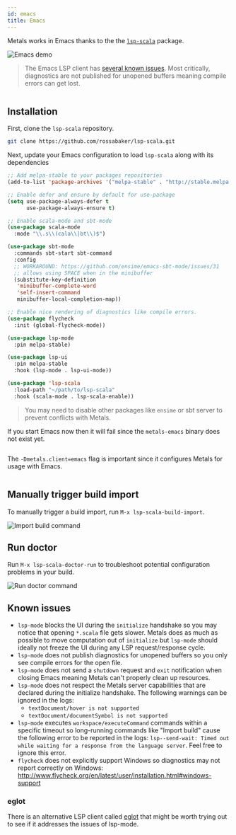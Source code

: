 ```yaml
---
id: emacs
title: Emacs
---
```


Metals works in Emacs thanks to the the
[`lsp-scala`](https://github.com/rossabaker/lsp-scala) package.

![Emacs demo](../assets/emacs-demo.gif)

> The Emacs LSP client has [several known issues](#known-issues). Most
> critically, diagnostics are not published for unopened buffers meaning compile
> errors can get lost.

```scala mdoc:requirements

```

## Installation

First, clone the `lsp-scala` repository.

```sh
git clone https://github.com/rossabaker/lsp-scala.git
```

Next, update your Emacs configuration to load `lsp-scala` along with its
dependencies

```el
;; Add melpa-stable to your packages repositories
(add-to-list 'package-archives '("melpa-stable" . "http://stable.melpa.org/packages/") t)

;; Enable defer and ensure by default for use-package
(setq use-package-always-defer t
      use-package-always-ensure t)

;; Enable scala-mode and sbt-mode
(use-package scala-mode
  :mode "\\.s\\(cala\\|bt\\)$")

(use-package sbt-mode
  :commands sbt-start sbt-command
  :config
  ;; WORKAROUND: https://github.com/ensime/emacs-sbt-mode/issues/31
  ;; allows using SPACE when in the minibuffer
  (substitute-key-definition
   'minibuffer-complete-word
   'self-insert-command
   minibuffer-local-completion-map))

;; Enable nice rendering of diagnostics like compile errors.
(use-package flycheck
  :init (global-flycheck-mode))

(use-package lsp-mode
  :pin melpa-stable)

(use-package lsp-ui
  :pin melpa-stable
  :hook (lsp-mode . lsp-ui-mode))

(use-package 'lsp-scala
  :load-path "~/path/to/lsp-scala"
  :hook (scala-mode . lsp-scala-enable))
```

> You may need to disable other packages like `ensime` or sbt server to prevent
> conflicts with Metals.

If you start Emacs now then it will fail since the `metals-emacs` binary does
not exist yet.

```scala mdoc:bootstrap:metals-emacs emacs

```

The `-Dmetals.client=emacs` flag is important since it configures Metals for
usage with Emacs.

```scala mdoc:editor:emacs

```

## Manually trigger build import

To manually trigger a build import, run `M-x lsp-scala-build-import`.

![Import build command](assets/emacs-import-build-command.png)

## Run doctor

Run `M-x lsp-scala-doctor-run` to troubleshoot potential configuration problems
in your build.

![Run doctor command](assets/http-run-doctor.png)

## Known issues

- `lsp-mode` blocks the UI during the `initialize` handshake so you may notice
  that opening `*.scala` file gets slower. Metals does as much as possible to
  move computation out of `initialize` but `lsp-mode` should ideally not freeze
  the UI during any LSP request/response cycle.
- `lsp-mode` does not publish diagnostics for unopened buffers so you only see
  compile errors for the open file.
- `lsp-mode` does not send a `shutdown` request and `exit` notification when
  closing Emacs meaning Metals can't properly clean up resources.
- `lsp-mode` does not respect the Metals server capabilities that are declared
  during the initialize handshake. The following warnings can be ignored in the
  logs:
  - `textDocument/hover is not supported`
  - `textDocument/documentSymbol is not supported`
- `lsp-mode` executes `workspace/executeCommand` commands within a specific
  timeout so long-running commands like "Import build" cause the following error
  to be reported in the logs:
  `lsp--send-wait: Timed out while waiting for a response from the language server`.
  Feel free to ignore this error.
- `flycheck` does not explicitly support Windows so diagnostics may not report
  correctly on Windows:
  http://www.flycheck.org/en/latest/user/installation.html#windows-support

### eglot

There is an alternative LSP client called
[eglot](https://github.com/joaotavora/eglot) that might be worth trying out to
see if it addresses the issues of lsp-mode.

```scala mdoc:generic

```
